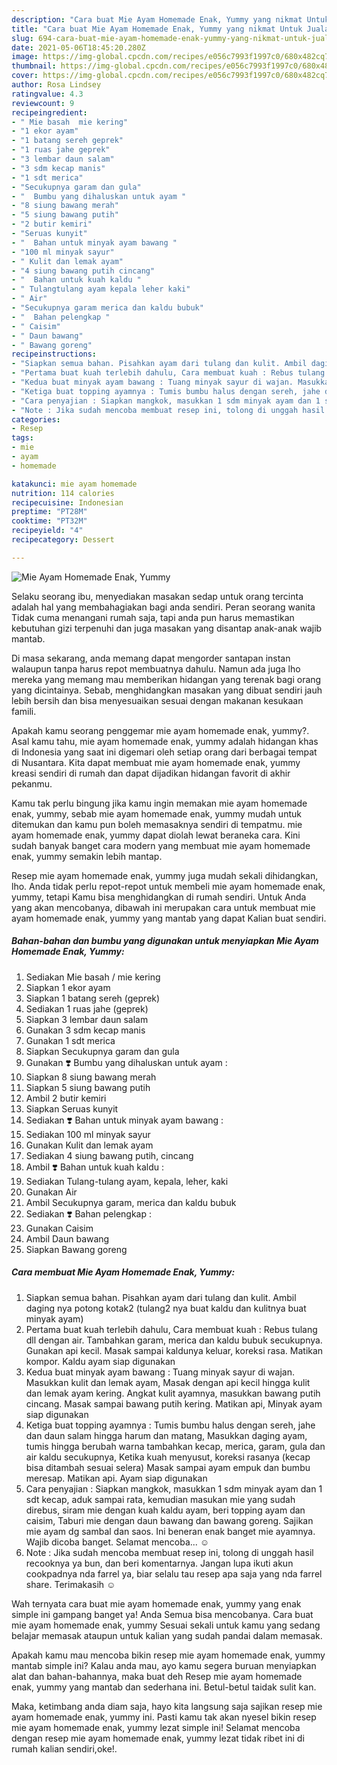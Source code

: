 ```yaml
---
description: "Cara buat Mie Ayam Homemade Enak, Yummy yang nikmat Untuk Jualan"
title: "Cara buat Mie Ayam Homemade Enak, Yummy yang nikmat Untuk Jualan"
slug: 694-cara-buat-mie-ayam-homemade-enak-yummy-yang-nikmat-untuk-jualan
date: 2021-05-06T18:45:20.280Z
image: https://img-global.cpcdn.com/recipes/e056c7993f1997c0/680x482cq70/mie-ayam-homemade-enak-yummy-foto-resep-utama.jpg
thumbnail: https://img-global.cpcdn.com/recipes/e056c7993f1997c0/680x482cq70/mie-ayam-homemade-enak-yummy-foto-resep-utama.jpg
cover: https://img-global.cpcdn.com/recipes/e056c7993f1997c0/680x482cq70/mie-ayam-homemade-enak-yummy-foto-resep-utama.jpg
author: Rosa Lindsey
ratingvalue: 4.3
reviewcount: 9
recipeingredient:
- " Mie basah  mie kering"
- "1 ekor ayam"
- "1 batang sereh geprek"
- "1 ruas jahe geprek"
- "3 lembar daun salam"
- "3 sdm kecap manis"
- "1 sdt merica"
- "Secukupnya garam dan gula"
- "  Bumbu yang dihaluskan untuk ayam "
- "8 siung bawang merah"
- "5 siung bawang putih"
- "2 butir kemiri"
- "Seruas kunyit"
- "  Bahan untuk minyak ayam bawang "
- "100 ml minyak sayur"
- " Kulit dan lemak ayam"
- "4 siung bawang putih cincang"
- "  Bahan untuk kuah kaldu "
- " Tulangtulang ayam kepala leher kaki"
- " Air"
- "Secukupnya garam merica dan kaldu bubuk"
- "  Bahan pelengkap "
- " Caisim"
- " Daun bawang"
- " Bawang goreng"
recipeinstructions:
- "Siapkan semua bahan. Pisahkan ayam dari tulang dan kulit. Ambil daging nya potong kotak2 (tulang2 nya buat kaldu dan kulitnya buat minyak ayam)"
- "Pertama buat kuah terlebih dahulu, Cara membuat kuah : Rebus tulang dll dengan air. Tambahkan garam, merica dan kaldu bubuk secukupnya. Gunakan api kecil. Masak sampai kaldunya keluar, koreksi rasa. Matikan kompor. Kaldu ayam siap digunakan"
- "Kedua buat minyak ayam bawang : Tuang minyak sayur di wajan. Masukkan kulit dan lemak ayam, Masak dengan api kecil hingga kulit dan lemak ayam kering. Angkat kulit ayamnya, masukkan bawang putih cincang. Masak sampai bawang putih kering. Matikan api, Minyak ayam siap digunakan"
- "Ketiga buat topping ayamnya : Tumis bumbu halus dengan sereh, jahe dan daun salam hingga harum dan matang, Masukkan daging ayam, tumis hingga berubah warna tambahkan kecap, merica, garam, gula dan air kaldu secukupnya, Ketika kuah menyusut, koreksi rasanya (kecap bisa ditambah sesuai selera) Masak sampai ayam empuk dan bumbu meresap. Matikan api. Ayam siap digunakan"
- "Cara penyajian : Siapkan mangkok, masukkan 1 sdm minyak ayam dan 1 sdt kecap, aduk sampai rata, kemudian masukan mie yang sudah direbus, siram mie dengan kuah kaldu ayam, beri topping ayam dan caisim, Taburi mie dengan daun bawang dan bawang goreng. Sajikan mie ayam dg sambal dan saos. Ini beneran enak banget mie ayamnya. Wajib dicoba banget. Selamat mencoba... ☺️"
- "Note : Jika sudah mencoba membuat resep ini, tolong di unggah hasil recooknya ya bun, dan beri komentarnya. Jangan lupa ikuti akun cookpadnya nda farrel ya, biar selalu tau resep apa saja yang nda farrel share. Terimakasih ☺️"
categories:
- Resep
tags:
- mie
- ayam
- homemade

katakunci: mie ayam homemade 
nutrition: 114 calories
recipecuisine: Indonesian
preptime: "PT28M"
cooktime: "PT32M"
recipeyield: "4"
recipecategory: Dessert

---
```



![Mie Ayam Homemade Enak, Yummy](https://img-global.cpcdn.com/recipes/e056c7993f1997c0/680x482cq70/mie-ayam-homemade-enak-yummy-foto-resep-utama.jpg)

Selaku seorang ibu, menyediakan masakan sedap untuk orang tercinta adalah hal yang membahagiakan bagi anda sendiri. Peran seorang  wanita Tidak cuma menangani rumah saja, tapi anda pun harus memastikan kebutuhan gizi terpenuhi dan juga masakan yang disantap anak-anak wajib mantab.

Di masa  sekarang, anda memang dapat mengorder santapan instan walaupun tanpa harus repot membuatnya dahulu. Namun ada juga lho mereka yang memang mau memberikan hidangan yang terenak bagi orang yang dicintainya. Sebab, menghidangkan masakan yang dibuat sendiri jauh lebih bersih dan bisa menyesuaikan sesuai dengan makanan kesukaan famili. 



Apakah kamu seorang penggemar mie ayam homemade enak, yummy?. Asal kamu tahu, mie ayam homemade enak, yummy adalah hidangan khas di Indonesia yang saat ini digemari oleh setiap orang dari berbagai tempat di Nusantara. Kita dapat membuat mie ayam homemade enak, yummy kreasi sendiri di rumah dan dapat dijadikan hidangan favorit di akhir pekanmu.

Kamu tak perlu bingung jika kamu ingin memakan mie ayam homemade enak, yummy, sebab mie ayam homemade enak, yummy mudah untuk ditemukan dan kamu pun boleh memasaknya sendiri di tempatmu. mie ayam homemade enak, yummy dapat diolah lewat beraneka cara. Kini sudah banyak banget cara modern yang membuat mie ayam homemade enak, yummy semakin lebih mantap.

Resep mie ayam homemade enak, yummy juga mudah sekali dihidangkan, lho. Anda tidak perlu repot-repot untuk membeli mie ayam homemade enak, yummy, tetapi Kamu bisa menghidangkan di rumah sendiri. Untuk Anda yang akan mencobanya, dibawah ini merupakan cara untuk membuat mie ayam homemade enak, yummy yang mantab yang dapat Kalian buat sendiri.

<!--inarticleads1-->

##### Bahan-bahan dan bumbu yang digunakan untuk menyiapkan Mie Ayam Homemade Enak, Yummy:

1. Sediakan  Mie basah / mie kering
1. Siapkan 1 ekor ayam
1. Siapkan 1 batang sereh (geprek)
1. Sediakan 1 ruas jahe (geprek)
1. Siapkan 3 lembar daun salam
1. Gunakan 3 sdm kecap manis
1. Gunakan 1 sdt merica
1. Siapkan Secukupnya garam dan gula
1. Gunakan  ❣️ Bumbu yang dihaluskan untuk ayam :
1. Siapkan 8 siung bawang merah
1. Siapkan 5 siung bawang putih
1. Ambil 2 butir kemiri
1. Siapkan Seruas kunyit
1. Sediakan  ❣️ Bahan untuk minyak ayam bawang :
1. Sediakan 100 ml minyak sayur
1. Gunakan  Kulit dan lemak ayam
1. Sediakan 4 siung bawang putih, cincang
1. Ambil  ❣️ Bahan untuk kuah kaldu :
1. Sediakan  Tulang-tulang ayam, kepala, leher, kaki
1. Gunakan  Air
1. Ambil Secukupnya garam, merica dan kaldu bubuk
1. Sediakan  ❣️ Bahan pelengkap :
1. Gunakan  Caisim
1. Ambil  Daun bawang
1. Siapkan  Bawang goreng




<!--inarticleads2-->

##### Cara membuat Mie Ayam Homemade Enak, Yummy:

1. Siapkan semua bahan. Pisahkan ayam dari tulang dan kulit. Ambil daging nya potong kotak2 (tulang2 nya buat kaldu dan kulitnya buat minyak ayam)
1. Pertama buat kuah terlebih dahulu, Cara membuat kuah : Rebus tulang dll dengan air. Tambahkan garam, merica dan kaldu bubuk secukupnya. Gunakan api kecil. Masak sampai kaldunya keluar, koreksi rasa. Matikan kompor. Kaldu ayam siap digunakan
1. Kedua buat minyak ayam bawang : Tuang minyak sayur di wajan. Masukkan kulit dan lemak ayam, Masak dengan api kecil hingga kulit dan lemak ayam kering. Angkat kulit ayamnya, masukkan bawang putih cincang. Masak sampai bawang putih kering. Matikan api, Minyak ayam siap digunakan
1. Ketiga buat topping ayamnya : Tumis bumbu halus dengan sereh, jahe dan daun salam hingga harum dan matang, Masukkan daging ayam, tumis hingga berubah warna tambahkan kecap, merica, garam, gula dan air kaldu secukupnya, Ketika kuah menyusut, koreksi rasanya (kecap bisa ditambah sesuai selera) Masak sampai ayam empuk dan bumbu meresap. Matikan api. Ayam siap digunakan
1. Cara penyajian : Siapkan mangkok, masukkan 1 sdm minyak ayam dan 1 sdt kecap, aduk sampai rata, kemudian masukan mie yang sudah direbus, siram mie dengan kuah kaldu ayam, beri topping ayam dan caisim, Taburi mie dengan daun bawang dan bawang goreng. Sajikan mie ayam dg sambal dan saos. Ini beneran enak banget mie ayamnya. Wajib dicoba banget. Selamat mencoba... ☺️
1. Note : Jika sudah mencoba membuat resep ini, tolong di unggah hasil recooknya ya bun, dan beri komentarnya. Jangan lupa ikuti akun cookpadnya nda farrel ya, biar selalu tau resep apa saja yang nda farrel share. Terimakasih ☺️




Wah ternyata cara buat mie ayam homemade enak, yummy yang enak simple ini gampang banget ya! Anda Semua bisa mencobanya. Cara buat mie ayam homemade enak, yummy Sesuai sekali untuk kamu yang sedang belajar memasak ataupun untuk kalian yang sudah pandai dalam memasak.

Apakah kamu mau mencoba bikin resep mie ayam homemade enak, yummy mantab simple ini? Kalau anda mau, ayo kamu segera buruan menyiapkan alat dan bahan-bahannya, maka buat deh Resep mie ayam homemade enak, yummy yang mantab dan sederhana ini. Betul-betul taidak sulit kan. 

Maka, ketimbang anda diam saja, hayo kita langsung saja sajikan resep mie ayam homemade enak, yummy ini. Pasti kamu tak akan nyesel bikin resep mie ayam homemade enak, yummy lezat simple ini! Selamat mencoba dengan resep mie ayam homemade enak, yummy lezat tidak ribet ini di rumah kalian sendiri,oke!.


